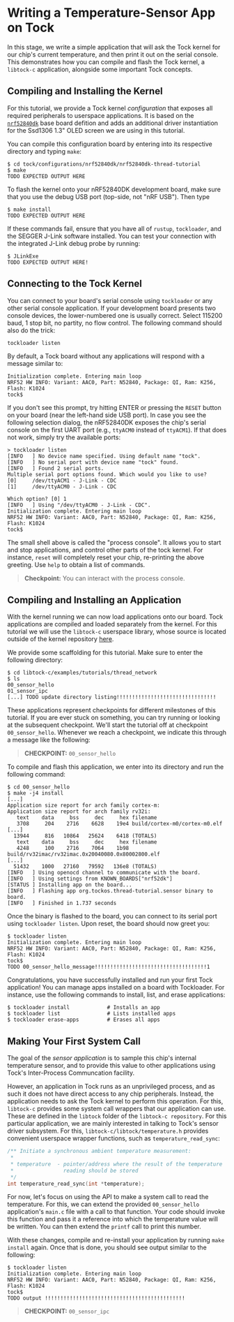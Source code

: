 # Writing a Temperature-Sensor App on Tock

In this stage, we write a simple application that will ask the Tock
kernel for our chip's current temperature, and then print it out on
the serial console. This demonstrates how you can compile and flash
the Tock kernel, a `libtock-c` application, alongside some important
Tock concepts.

## Compiling and Installing the Kernel

For this tutorial, we provide a Tock kernel *configuration* that
exposes all required peripherals to userspace applications. It is
based on the
[`nrf52840dk`](https://github.com/tock/tock/tree/master/boards/nordic/nrf52840dk)
base board defition and adds an additional driver instantiation for
the Ssd1306 1.3" OLED screen we are using in this tutorial.

You can compile this configuration board by entering into its
respective directory and typing `make`:

```
$ cd tock/configurations/nrf52840dk/nrf52840dk-thread-tutorial
$ make
TODO EXPECTED OUTPUT HERE
```

To flash the kernel onto your nRF52840DK development board, make sure
that you use the debug USB port (top-side, not "nRF USB"). Then type

```
$ make install
TODO EXPECTED OUTPUT HERE
```

If these commands fail, ensure that you have all of `rustup`,
`tockloader`, and the SEGGER J-Link software installed. You can test
your connection with the integrated J-Link debug probe by running:

```
$ JLinkExe
TODO EXPECTED OUTPUT HERE!
```

## Connecting to the Tock Kernel

You can connect to your board's serial console using `tockloader` or
any other serial console application. If your development board
presents two console devices, the lower-numbered one is usually
correct. Select 115200 baud, 1 stop bit, no partity, no flow
control. The following command should also do the trick:

```
tockloader listen
```

By default, a Tock board without any applications will respond with a
message similar to:

```
Initialization complete. Entering main loop
NRF52 HW INFO: Variant: AAC0, Part: N52840, Package: QI, Ram: K256, Flash: K1024
tock$
```

If you don't see this prompt, try hitting ENTER or pressing the
`RESET` button on your board (near the left-hand side USB port). In
case you see the following selection dialog, the nRF52840DK exposes
the chip's serial console on the first UART port (e.g., `ttyACM0`
instead of `ttyACM1`). If that does not work, simply try the available
ports:

```
> tockloader listen
[INFO   ] No device name specified. Using default name "tock".
[INFO   ] No serial port with device name "tock" found.
[INFO   ] Found 2 serial ports.
Multiple serial port options found. Which would you like to use?
[0]     /dev/ttyACM1 - J-Link - CDC
[1]     /dev/ttyACM0 - J-Link - CDC

Which option? [0] 1
[INFO   ] Using "/dev/ttyACM0 - J-Link - CDC".
Initialization complete. Entering main loop
NRF52 HW INFO: Variant: AAC0, Part: N52840, Package: QI, Ram: K256, Flash: K1024
tock$

```

The small shell above is called the "process console". It allows you
to start and stop applications, and control other parts of the tock
kernel. For instance, `reset` will completely reset your chip,
re-printing the above greeting. Use `help` to obtain a list of
commands.

> **Checkpoint:** You can interact with the process console.

## Compiling and Installing an Application

With the kernel running we can now load applications onto our
board. Tock applications are compiled and loaded separately from the
kernel. For this tutorial we will use the `libtock-c` userspace
library, whose source is located outside of the kernel repository
[here](https://github.com/tock/libtock-c).

We provide some scaffolding for this tutorial. Make sure to enter the
following directory:

```
$ cd libtock-c/examples/tutorials/thread_network
$ ls
00_sensor_hello
01_sensor_ipc
[...] TODO update directory listing!!!!!!!!!!!!!!!!!!!!!!!!!!!!!!!!
```

These applications represent checkpoints for different milestones of
this tutorial. If you are ever stuck on something, you can try running
or looking at the subsequent checkpoint. We'll start the tutorial off
at checkpoint `00_sensor_hello`. Whenever we reach a checkpoint, we
indicate this through a message like the following:

> **CHECKPOINT:** `00_sensor_hello`

To compile and flash this application, we enter into its directory and
run the following command:

```
$ cd 00_sensor_hello
$ make -j4 install
[...]
Application size report for arch family cortex-m:
Application size report for arch family rv32i:
   text    data     bss     dec     hex filename
   3708     204    2716    6628    19e4 build/cortex-m0/cortex-m0.elf
[...]
  13944     816   10864   25624    6418 (TOTALS)
   text    data     bss     dec     hex filename
   4248     100    2716    7064    1b98 build/rv32imac/rv32imac.0x20040080.0x80002800.elf
[...]
  51432    1000   27160   79592   136e8 (TOTALS)
[INFO   ] Using openocd channel to communicate with the board.
[INFO   ] Using settings from KNOWN_BOARDS["nrf52dk"]
[STATUS ] Installing app on the board...
[INFO   ] Flashing app org.tockos.thread-tutorial.sensor binary to board.
[INFO   ] Finished in 1.737 seconds
```

Once the binary is flashed to the board, you can connect to its serial
port using `tockloader listen`. Upon reset, the board should now greet
you:

```
$ tockloader listen
Initialization complete. Entering main loop
NRF52 HW INFO: Variant: AAC0, Part: N52840, Package: QI, Ram: K256, Flash: K1024
tock$
TODO 00_sensor_hello_message!!!!!!!!!!!!!!!!!!!!!!!!!!!!!!!!!!!!1
```

Congratulations, you have successfully installed and run your first
Tock application! You can manage apps installed on a board with
Tockloader. For instance, use the following commands to install, list,
and erase applications:

```
$ tockloader install            # Installs an app
$ tockloader list               # Lists installed apps
$ tockloader erase-apps         # Erases all apps
```

## Making Your First System Call

The goal of the *sensor application* is to sample this chip's internal
temperature sensor, and to provide this value to other applications
using Tock's Inter-Process Communcation facility.

However, an application in Tock runs as an unprivileged process, and
as such it does not have direct access to any chip
peripherals. Instead, the application needs to ask the Tock kernel to
perform this operation. For this, `libtock-c` provides some system
call wrappers that our application can use. These are defined in the
`libtock` folder of the `libtock-c repository`. For this particular
application, we are mainly interested in talking to Tock's sensor
driver subsystem. For this, `libtock-c/libtock/temperature.h` provides
convenient userspace wrapper functions, such as
`temperature_read_sync`:

```c
/** Initiate a synchronous ambient temperature measurement:
 *
 * temperature  - pointer/address where the result of the temperature
 *                reading should be stored
 */
int temperature_read_sync(int *temperature);
```


For now, let's focus on using the API to make a system call to read
the temperature. For this, we can extend the provided
`00_sensor_hello` application's `main.c` file with a call to that
function. Your code should invoke this function and pass it a
reference into which the temperature value will be written. You can
then extend the `printf` call to print this number.

With these changes, compile and re-install your application by running
`make install` again. Once that is done, you should see output similar
to the following:

```
$ tockloader listen
Initialization complete. Entering main loop
NRF52 HW INFO: Variant: AAC0, Part: N52840, Package: QI, Ram: K256, Flash: K1024
tock$
TODO output !!!!!!!!!!!!!!!!!!!!!!!!!!!!!!!!!!!!!!!!!!!!!
```

> **CHECKPOINT:** `00_sensor_ipc`

